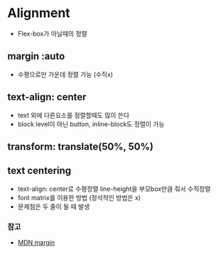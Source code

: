 # Alignment
- Flex-box가 아닐때의 정렬

## margin :auto
- 수평으로만 가운데 정렬 가능 (수직x)

## text-align: center
- text 외에 다른요소를 정렬할때도 많이 쓴다
- block level이 아닌 button, inline-block도 정렬이 가능

## transform: translate(50%, 50%)

## text centering
- text-align: center로 수평정렬 line-height을 부모box만큼 줘서 수직정렬
- font matrix를 이용한 방법 (정석적인 방법은 x)
- 문제점은 두 줄이 될 때 발생

### 참고
- [MDN margin](https://developer.mozilla.org/en-US/docs/Web/CSS/margin)